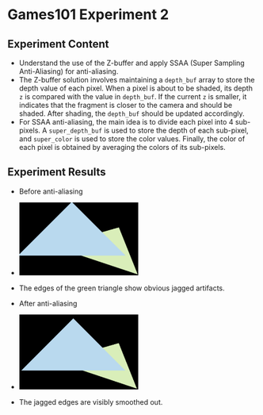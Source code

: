 # Games101 Experiment 2

## Experiment Content

- Understand the use of the Z-buffer and apply SSAA (Super Sampling Anti-Aliasing) for anti-aliasing.
- The Z-buffer solution involves maintaining a `depth_buf` array to store the depth value of each pixel. When a pixel is about to be shaded, its depth `z` is compared with the value in `depth_buf`. If the current `z` is smaller, it indicates that the fragment is closer to the camera and should be shaded. After shading, the `depth_buf` should be updated accordingly.
- For SSAA anti-aliasing, the main idea is to divide each pixel into 4 sub-pixels. A `super_depth_buf` is used to store the depth of each sub-pixel, and `super_color` is used to store the color values. Finally, the color of each pixel is obtained by averaging the colors of its sub-pixels.

## Experiment Results

- Before anti-aliasing  
- <img src="https://github.com/corgiInequation/Games101_Z-bufferAndAnti-aliasing/blob/main/image1.png" alt="before-aa" width="50%" />  
- The edges of the green triangle show obvious jagged artifacts.  

- After anti-aliasing  
- <img src="https://github.com/corgiInequation/Games101_Z-bufferAndAnti-aliasing/blob/main/image2.png" alt="after-aa" width="50%" />  
- The jagged edges are visibly smoothed out.
